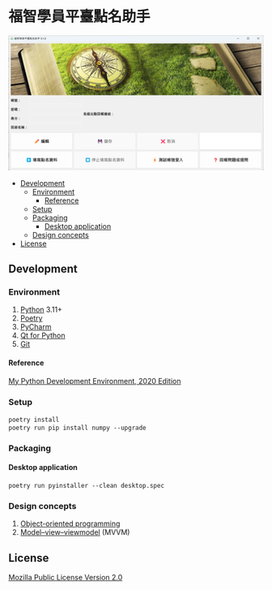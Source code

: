 # 福智學員平臺點名助手

![screenshot](assets/screenshot.png)

* [Development](#development)
  + [Environment](#environment)
    - [Reference](#reference)
  + [Setup](#setup)
  + [Packaging](#packaging)
    - [Desktop application](#desktop-application)
  + [Design concepts](#design-concepts)
* [License](#license)

## Development

### Environment

1. [Python](https://www.python.org/) 3.11+
2. [Poetry](https://python-poetry.org/)
3. [PyCharm](https://www.jetbrains.com/pycharm/)
4. [Qt for Python](https://www.qt.io/qt-for-python)
5. [Git](https://git-scm.com/)

#### Reference

[My Python Development Environment, 2020 Edition](https://jacobian.org/2019/nov/11/python-environment-2020/)

### Setup

```
poetry install
poetry run pip install numpy --upgrade
```

### Packaging

#### Desktop application

```
poetry run pyinstaller --clean desktop.spec
```

### Design concepts

1. [Object-oriented programming](https://en.wikipedia.org/wiki/Object-oriented_programming)
2. [Model–view–viewmodel](https://en.wikipedia.org/wiki/Model%E2%80%93view%E2%80%93viewmodel) (MVVM)

## License

[Mozilla Public License Version 2.0](https://www.mozilla.org/en-US/MPL/2.0/)
